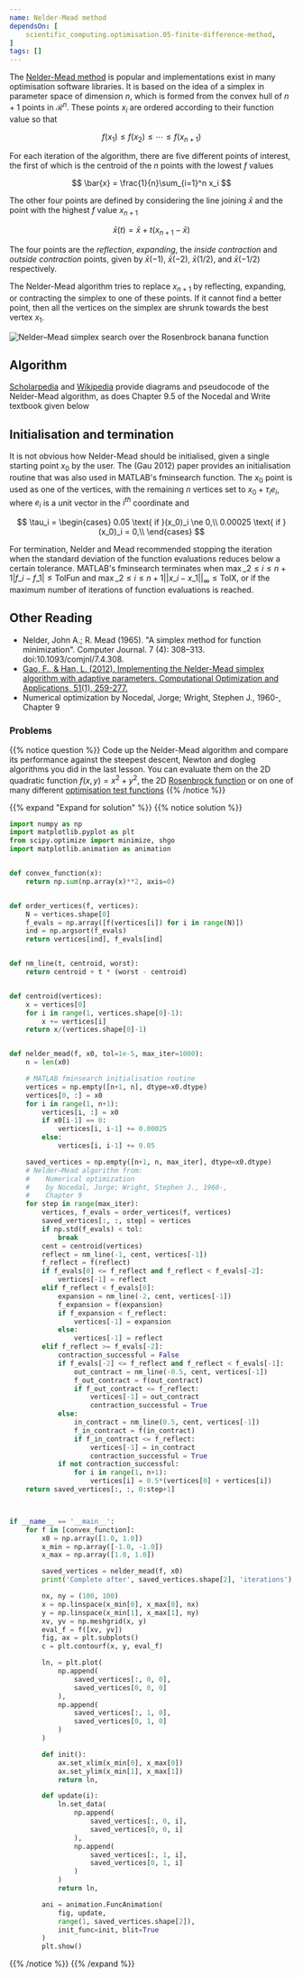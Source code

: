 ```yaml
---
name: Nelder-Mead method
dependsOn: [
    scientific_computing.optimisation.05-finite-difference-method,
]
tags: []
---
```


The [Nelder-Mead method](https://en.wikipedia.org/wiki/Nelder%E2%80%93Mead_method) is 
popular and implementations exist in many optimisation software libraries. It is based 
on the idea of a simplex in parameter space of dimension $n$, which is formed from the 
convex hull of $n + 1$ points in $\mathcal{R}^n$. These points $x_i$ are ordered 
according to their function value so that

$$
f(x_1) \le f(x_2) \le \cdots \le f(x_{n+1})
$$

For each iteration of the algorithm, there are five different points of interest, the 
first of which is the centroid of the $n$ points with the lowest $f$ values

$$
\bar{x} = \frac{1}{n}\sum_{i=1}^n x_i
$$

The other four points are defined by considering the line joining $\bar{x}$ and the 
point with the highest $f$ value $x_{n+1}$

$$
\bar{x}(t) = \bar{x} + t(x_{n+1} - \bar{x})
$$

The four points are the *reflection*, *expanding*, the *inside contraction* and *outside 
contraction* points, given by $\bar{x}(-1)$, $\bar{x}(-2)$, $\bar{x}(1/2)$, and 
$\bar{x}(-1/2)$ respectively.

The Nelder-Mead algorithm tries to replace $x_{n+1}$ by reflecting, expanding, or 
contracting the simplex to one of these points. If it cannot find a better point, then 
all the vertices on the simplex are shrunk towards the best vertex $x_1$. 

![Nelder–Mead simplex search over the Rosenbrock banana 
function](/scientific-computing/images/unit_04/Nelder-Mead_Rosenbrock.gif) 

## Algorithm

[Scholarpedia](http://www.scholarpedia.org/article/Nelder-Mead_algorithm) and 
[Wikipedia](https://en.wikipedia.org/wiki/Nelder%E2%80%93Mead_method) provide diagrams 
and pseudocode of the Nelder-Mead algorithm, as does Chapter 9.5 of the Nocedal and 
Write textbook given below

## Initialisation and termination

It is not obvious how Nelder-Mead should be initialised, given a single starting point 
$x_0$ by the user. The (Gau 2012) paper provides an initialisation routine that was also 
used in MATLAB's fminsearch function. The $x_0$ point is used as one of the vertices, 
with the remaining $n$ vertices set to $x_0 + \tau_i e_i$, where $e_i$ is a unit vector 
in the $i^{th}$ coordinate and 

$$
\tau_i = \begin{cases}
0.05 \text{ if }(x_0)_i \ne 0,\\
0.00025 \text{ if }(x_0)_i = 0,\\
\end{cases}
$$

For termination, Nelder and Mead recommended stopping the iteration when the standard 
deviation of the function evaluations reduces below a certain tolerance. MATLAB's 
fminsearch terminates when 
$\max\_{2 \le i \le n+1} |f\_i - f\_1| \le \text{TolFun}$ and $\max\_{2 \le i \le n+1} 
|| x\_i - x\_1 ||_\infty \le \text{TolX}$, or if the maximum number of iterations of 
function evaluations is reached.

## Other Reading

- Nelder, John A.; R. Mead (1965). "A simplex method for function minimization". 
  Computer Journal. 7 (4): 308–313. doi:10.1093/comjnl/7.4.308.
- [Gao, F., & Han, L. (2012). Implementing the Nelder-Mead simplex algorithm with 
  adaptive parameters. Computational Optimization and Applications, 51(1), 
  259-277.](http://www.webpages.uidaho.edu/~fuchang/res/ANMS.pdf)
- Numerical optimization by Nocedal, Jorge; Wright, Stephen J., 1960-, Chapter 9

### Problems

{{% notice question %}}
Code up the Nelder-Mead algorithm and compare its performance against the steepest 
descent, Newton and dogleg algorithms you did in the last lesson. You can evaluate them 
on the 2D quadratic function $f(x, y) = x^2 + y^2$, the 2D [Rosenbrock
function](https://en.wikipedia.org/wiki/Rosenbrock_function) or on one of many different 
[optimisation test 
functions](https://en.wikipedia.org/wiki/Test_functions_for_optimization)
{{% /notice %}}


{{% expand "Expand for solution" %}}
{{% notice solution %}}
```python
import numpy as np
import matplotlib.pyplot as plt
from scipy.optimize import minimize, shgo
import matplotlib.animation as animation


def convex_function(x):
    return np.sum(np.array(x)**2, axis=0)


def order_vertices(f, vertices):
    N = vertices.shape[0]
    f_evals = np.array([f(vertices[i]) for i in range(N)])
    ind = np.argsort(f_evals)
    return vertices[ind], f_evals[ind]


def nm_line(t, centroid, worst):
    return centroid + t * (worst - centroid)


def centroid(vertices):
    x = vertices[0]
    for i in range(1, vertices.shape[0]-1):
        x += vertices[i]
    return x/(vertices.shape[0]-1)


def nelder_mead(f, x0, tol=1e-5, max_iter=1000):
    n = len(x0)

    # MATLAB fminsearch initialisation routine
    vertices = np.empty([n+1, n], dtype=x0.dtype)
    vertices[0, :] = x0
    for i in range(1, n+1):
        vertices[i, :] = x0
        if x0[i-1] == 0:
            vertices[i, i-1] += 0.00025
        else:
            vertices[i, i-1] += 0.05

    saved_vertices = np.empty([n+1, n, max_iter], dtype=x0.dtype)
    # Nelder–Mead algorithm from:
    #    Numerical optimization
    #    by Nocedal, Jorge; Wright, Stephen J., 1960-,
    #    Chapter 9
    for step in range(max_iter):
        vertices, f_evals = order_vertices(f, vertices)
        saved_vertices[:, :, step] = vertices
        if np.std(f_evals) < tol:
            break
        cent = centroid(vertices)
        reflect = nm_line(-1, cent, vertices[-1])
        f_reflect = f(reflect)
        if f_evals[0] <= f_reflect and f_reflect < f_evals[-2]:
            vertices[-1] = reflect
        elif f_reflect < f_evals[0]:
            expansion = nm_line(-2, cent, vertices[-1])
            f_expansion = f(expansion)
            if f_expansion < f_reflect:
                vertices[-1] = expansion
            else:
                vertices[-1] = reflect
        elif f_reflect >= f_evals[-2]:
            contraction_successful = False
            if f_evals[-2] <= f_reflect and f_reflect < f_evals[-1]:
                out_contract = nm_line(-0.5, cent, vertices[-1])
                f_out_contract = f(out_contract)
                if f_out_contract <= f_reflect:
                    vertices[-1] = out_contract
                    contraction_successful = True
            else:
                in_contract = nm_line(0.5, cent, vertices[-1])
                f_in_contract = f(in_contract)
                if f_in_contract <= f_reflect:
                    vertices[-1] = in_contract
                    contraction_successful = True
            if not contraction_successful:
                for i in range(1, n+1):
                    vertices[i] = 0.5*(vertices[0] + vertices[i])
    return saved_vertices[:, :, 0:step+1]



if __name__ == '__main__':
    for f in [convex_function]:
        x0 = np.array([1.0, 1.0])
        x_min = np.array([-1.0, -1.0])
        x_max = np.array([1.0, 1.0])

        saved_vertices = nelder_mead(f, x0)
        print('Complete after', saved_vertices.shape[2], 'iterations')

        nx, ny = (100, 100)
        x = np.linspace(x_min[0], x_max[0], nx)
        y = np.linspace(x_min[1], x_max[1], ny)
        xv, yv = np.meshgrid(x, y)
        eval_f = f([xv, yv])
        fig, ax = plt.subplots()
        c = plt.contourf(x, y, eval_f)

        ln, = plt.plot(
            np.append(
                saved_vertices[:, 0, 0],
                saved_vertices[0, 0, 0]
            ),
            np.append(
                saved_vertices[:, 1, 0],
                saved_vertices[0, 1, 0]
            )
        )

        def init():
            ax.set_xlim(x_min[0], x_max[0])
            ax.set_ylim(x_min[1], x_max[1])
            return ln,

        def update(i):
            ln.set_data(
                np.append(
                    saved_vertices[:, 0, i],
                    saved_vertices[0, 0, i]
                ),
                np.append(
                    saved_vertices[:, 1, i],
                    saved_vertices[0, 1, i]
                )
            )
            return ln,

        ani = animation.FuncAnimation(
            fig, update,
            range(1, saved_vertices.shape[2]),
            init_func=init, blit=True
        )
        plt.show()
```
{{% /notice %}}
{{% /expand %}}
